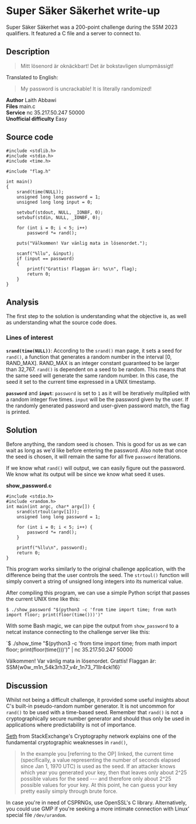 # Super Säker Säkerhet write-up

Super Säker Säkerhet was a 200-point challenge during the SSM 2023 qualifiers. It featured a C file and a server to connect to.

## Description
> Mitt lösenord är oknäckbart! Det är bokstavligen slumpmässigt!

Translated to English:
> My password is uncrackable! It is literally randomized!

**Author** Laith Abbawi<br>
**Files** main.c<br>
**Service** nc 35.217.50.247 50000<br>
**Unofficial difficulty** Easy
## Source code
```
#include <stdlib.h>
#include <stdio.h>
#include <time.h>

#include "flag.h"

int main()
{
    srand(time(NULL));
    unsigned long long password = 1;
    unsigned long long input = 0;

    setvbuf(stdout, NULL, _IONBF, 0);
    setvbuf(stdin, NULL, _IONBF, 0);

    for (int i = 0; i < 5; i++)
        password *= rand();

    puts("Välkommen! Var vänlig mata in lösenordet.");

    scanf("%llu", &input);
    if (input == password)
    {
        printf("Grattis! Flaggan är: %s\n", flag);
        return 0;
    }
}
```
## Analysis

The first step to the solution is understanding what the objective is, as well as understanding what the source code does.

### Lines of interest
**`srand(time(NULL))`**: According to the `srand()` man page, it sets a seed for `rand()`, a function that generates a random number in the interval [0, RAND_MAX]. RAND_MAX is an integer constant guaranteed to be larger than 32,767. `rand()` is dependent on a seed to be random. This means that the same seed will generate the same random number. In this case, the seed it set to the current time expressed in a UNIX timestamp.

**`password`** and **`input`**: `password` is set to `1` as it will be iteratively mulitplied with a random integer five times. `input` will be the password given by the user. If the randomly generated password and user-given password match, the flag is printed.

## Solution

Before anything, the random seed is chosen. This is good for us as we can wait as long as we'd like before entering the password. Also note that once the seed is chosen, it will remain the same for all five `password` iterations. 

If we know what `rand()` will output, we can easily figure out the password. We know what its output will be since we know what seed it uses.

**show_password.c**
```
#include <stdio.h>
#include <random.h>
int main(int argc, char* argv[]) {
    srand(strtoul(argv[1]));
    unsigned long long password = 1;
    
    for (int i = 0; i < 5; i++) {
        password *= rand();
    }
    
    printf("%llu\n", password);
    return 0;
}
```
This program works similarly to the original challenge application, with the difference being that the user controls the seed. The `strtoul()` function will simply convert a string of unsigned long integers into its numerical value.

After compiling this program, we can use a simple Python script that passes the current UNIX time like this:

`$ ./show_password "$(python3 -c 'from time import time; from math import floor; print(floor(time()))')"`

With some Bash magic, we can pipe the output from `show_password` to a netcat instance connecting to the challenge server like this:

`$ ./show_time "$(python3 -c 'from time import time; from math import floor; print(floor(time()))')" | nc 35.217.50.247 50000

Välkommen! Var vänlig mata in lösenordet.
Grattis! Flaggan är: SSM{w0w_m1n_54k3rh37_v4r_1n73_71llr4ckl16}`

## Discussion

Whilst not being a difficult challenge, it provided some useful insights about C's built-in pseudo-random number generator. It is not uncommon for `rand()` to be used with a time-based seed. Remember that `rand()` is not a cryptographically secure number generator and should thus only be used in applications where predictability is not of importance. 

[Seth](https://crypto.stackexchange.com/questions/15662/how-vulnerable-is-the-c-rand-in-public-cryptography-protocols) from StackExchange's Cryptography network explains one of the fundamental cryptographic weaknesses in `rand()`,
> In the example you [referring to the OP] linked, the current time (specifically, a value representing the number of seconds elapsed since Jan 1, 1970 UTC) is used as the seed. If an attacker knows which year you generated your key, then that leaves only about 2^25 possible values for the seed --- and therefore only about 2^25 possible values for your key. At this point, he can guess your key pretty easily simply through brute force.

In case you're in need of CSPRNGs, use OpenSSL's C library. Alternatively, you could use GMP if you're seeking a more intimate connection with Linux' special file `/dev/urandom`. 

